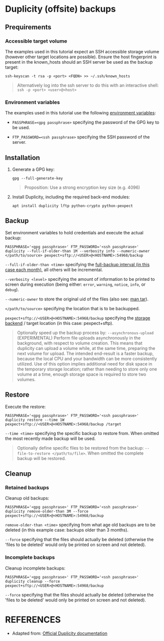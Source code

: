 # Duplicity (offsite) backups

## Prequirements

### Accessible target volume
The examples used in this tutorial expect an SSH accessible storage volume (however other target locations are possible). Ensure the host fingerprint is present in the known_hosts should an SSH server be used as the backup target:
```shell
ssh-keyscan -t rsa -p <port> <FQDN> >> ~/.ssh/known_hosts
```
> Alternatively log into the ssh server to do this with an interactive shell: `ssh -p <port> <user>@<host>`

### Environment variables

The examples used in this tutorial use the following [environment variables][1]:

- `PASSPHRASE=<gpg passphrase>` specifying the password of the GPG key to be used.

- `FTP_PASSWORD=<ssh passphrase>` specifying the SSH password of the server.





## Installation

1. Generate a GPG key:

    ```shell
    gpg --full-generate-key
    ```

    > Proposition: Use a strong encryption key size (e.g. 4096)

2. Install Duplicity, including the required back-end modules:

    ```shell
    apt install duplicity lftp python-crypto python-pexpect
    ```


## Backup

Set environment variables to hold credentials and execute the actual backup:

```shell
PASSPHRASE='<gpg passphrase>' FTP_PASSWORD='<ssh passphrase>' duplicity --full-if-older-than 1M --verbosity info --numeric-owner </path/to/source> pexpect+sftp://<USER>@<HOSTNAME>:54968/backup
```

`--full-if-older-than <time>` specifying the [full-backup interval (in this case each month)][4], all others will be incremental.

`--verbosity <level>` specifying the amount of information to be printed to screen during execution (being either: `error`, `warning`, `notice`, `info`, or `debug`).

`--numeric-owner` to store the original uid of the files (also see: [man tar][2]).

`</path/to/source>` specifying the location that is to be backupped.

`pexpect+sftp://<USER>@<HOSTNAME>:54968/backup` specifying the [storage backend][3] / target location (in this case: pexpect+sftp).

> Optionally speed up the backup process by: `--asynchronous-upload`
> (EXPERIMENTAL) Perform file uploads asynchronously in the background, with respect to volume creation. This means that duplicity can upload a volume while, at the same time, preparing the next volume for upload. The intended end-result is a faster backup, because the local CPU and your bandwidth can be more consistently utilized. Use of this option implies additional need for disk space in the temporary storage location; rather than needing to store only one volume at a time, enough storage space is required to store two volumes.

## Restore

Execute the restore:

```shell
PASSPHRASE='<gpg passphrase>' FTP_PASSWORD='<ssh passphrase>' duplicity restore --time 1W pexpect+sftp://<USER>@<HOSTNAME>:54968/backup /target
```

`--time <time>` specifying the specific backup to restore from. When omitted the most recently made backup will be used.

> Optionally define specific files to be restored from the backup: `--file-to-restore </path/to/file>`. When omitted the complete backup will be restored.


## Cleanup


### Retained backups

Cleanup old backups:

```shell
PASSPHRASE='<gpg passphrase>' FTP_PASSWORD='<ssh passphrase>' duplicity remove-older-than 3M --force pexpect+sftp://<USER>@<HOSTNAME>:54968/backup
```

`remove-older-than <time>` specifying from what age old backups are to be deleted (in this example case: backups older than 3 months).

`--force` specifying that the files should actually be deleted (otherwise the 'files to be deleted' would only be printed on screen and not deleted).


### Incomplete backups

Cleanup incomplete backups:

```shell
PASSPHRASE='<gpg passphrase>' FTP_PASSWORD='<ssh passphrase>' duplicity cleanup --force pexpect+sftp://<USER>@<HOSTNAME>:54968/backup
```

`--force` specifying that the files should actually be deleted (otherwise the 'files to be deleted' would only be printed on screen and not deleted).


# REFERENCES

- Adapted from: [Official Duplicity documentation][5]

<!-- REFERENCES -->
[1]:http://duplicity.nongnu.org/duplicity.1.html#sect6
[2]:https://linux.die.net/man/1/tar
[3]:http://duplicity.nongnu.org/duplicity.1.html#sect7
[4]:http://duplicity.nongnu.org/duplicity.1.html#sect8
[5]:http://duplicity.nongnu.org/duplicity.1.html
